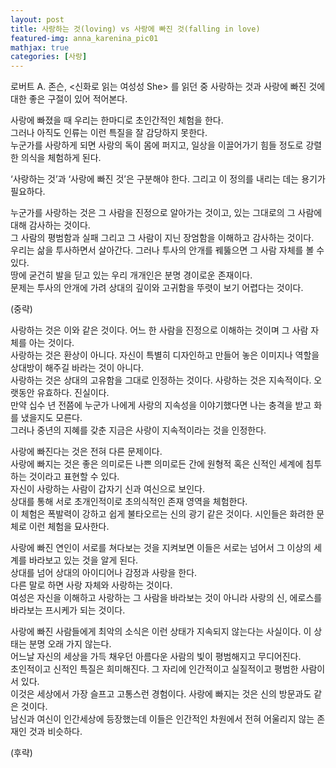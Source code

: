 ```yaml
---
layout: post
title: 사랑하는 것(loving) vs 사랑에 빠진 것(falling in love)
featured-img: anna_karenina_pic01
mathjax: true
categories: [사랑]
---
```


로버트 A. 존슨, <신화로 읽는 여성성 She> 를 읽던 중 사랑하는 것과 사랑에 빠진 것에 대한 좋은 구절이 있어 적어본다.  

사랑에 빠졌을 때 우리는 한마디로 초인간적인 체험을 한다.  
그러나 아직도 인류는 이런 특질을 잘 감당하지 못한다.  
누군가를 사랑하게 되면 사랑의 독이 몸에 퍼지고, 일상을 이끌어가기 힘들 정도로 강렬한 의식을 체험하게 된다.  

‘사랑하는 것’과 ‘사랑에 빠진 것’은 구분해야 한다. 그리고 이 정의를 내리는 데는 용기가 필요하다.  

누군가를 사랑하는 것은 그 사람을 진정으로 알아가는 것이고, 있는 그대로의 그 사람에 대해 감사하는 것이다.  
그 사람의 평범함과 실패 그리고 그 사람이 지닌 장엄함을 이해하고 감사하는 것이다.  
우리는 삶을 투사하면서 살아간다. 그러나 투사의 안개를 꿰뚫으면 그 사람 자체를 볼 수 있다.  
땅에 굳건히 발을 딛고 있는 우리 개개인은 분명 경이로운 존재이다.  
문제는 투사의 안개에 가려 상대의 깊이와 고귀함을 뚜렷이 보기 어렵다는 것이다.  

(중략)  

사랑하는 것은 이와 같은 것이다. 어느 한 사람을 진정으로 이해하는 것이며 그 사람 자체를 아는 것이다.  
사랑하는 것은 환상이 아니다. 자신이 특별히 디자인하고 만들어 놓은 이미지나 역할을 상대방이 해주길 바라는 것이 아니다.  
사랑하는 것은 상대의 고유함을 그대로 인정하는 것이다. 사랑하는 것은 지속적이다. 오랫동안 유효하다. 진실이다.  
만약 십수 년 전쯤에 누군가 나에게 사랑의 지속성을 이야기했다면 나는 충격을 받고 화를 냈을지도 모른다.  
그러나 중년의 지혜를 갖춘 지금은 사랑이 지속적이라는 것을 인정한다.  

사랑에 빠진다는 것은 전혀 다른 문제이다.  
사랑에 빠지는 것은 좋은 의미로든 나쁜 의미로든 간에 원형적 혹은 신적인 세계에 침투하는 것이라고 표현할 수 있다.  
자신이 사랑하는 사람이 갑자기 신과 여신으로 보인다.  
상대를 통해 서로 초개인적이로 초의식적인 존재 영역을 체험한다.  
이 체험은 폭발력이 강하고 쉽게 불타오르는 신의 광기 같은 것이다.  시인들은 화려한 문체로 이런 체험을 묘사한다.  

사랑에 빠진 연인이 서로를 쳐다보는 것을 지켜보면 이들은 서로는 넘어서 그 이상의 세계를 바라보고 있는 것을 알게 된다.  
상대를 넘어 상대의 아이디어나 감정과 사랑을 한다.  
다른 말로 하면 사랑 자체와 사랑하는 것이다.  
여성은 자신을 이해하고 사랑하는 그 사람을 바라보는 것이 아니라 사랑의 신, 에로스를 바라보는 프시케가 되는 것이다.  

사랑에 빠진 사람들에게 최악의 소식은 이런 상태가 지속되지 않는다는 사실이다. 이 상태는 분명 오래 가지 않는다.  
어느날 자신의 세상을 가득 채우던 아름다운 사람의 빛이 평범해지고 무디어진다.  
초인적이고 신적인 특질은 희미해진다. 그 자리에 인간적이고 실질적이고 평범한 사람이 서 있다.  
이것은 세상에서 가장 슬프고 고통스런 경험이다. 사랑에 빠지는 것은 신의 방문과도 같은 것이다.  
남신과 여신이 인간세상에 등장했는데 이들은 인간적인 차원에서 전혀 어울리지 않는 존재인 것과 비슷하다.  

(후략)  
